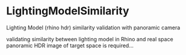 # LightingModelSimilarity
Lighting Model (rhino hdr) similarity validation with panoramic camera

validating similarity between lighting model in Rhino and real space
panoramic HDR image of target space is required...
